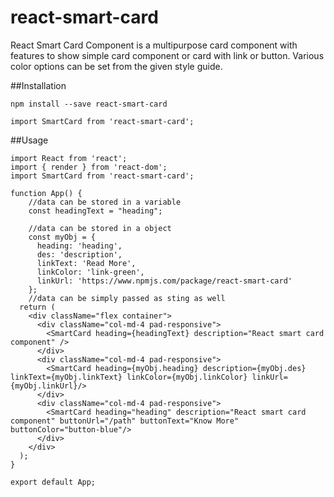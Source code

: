 # react-smart-card
React Smart Card Component is a multipurpose card component with features to show simple card component or card with link or button. Various color options can be set from the given style guide.

##Installation
```
npm install --save react-smart-card

import SmartCard from 'react-smart-card';
```

##Usage
```
import React from 'react';
import { render } from 'react-dom';
import SmartCard from 'react-smart-card';

function App() {
    //data can be stored in a variable
    const headingText = "heading";

    //data can be stored in a object
    const myObj = {
      heading: 'heading',
      des: 'description',
      linkText: 'Read More',
      linkColor: 'link-green',
      linkUrl: 'https://www.npmjs.com/package/react-smart-card'
    };
    //data can be simply passed as sting as well
  return (
    <div className="flex container">
      <div className="col-md-4 pad-responsive">
        <SmartCard heading={headingText} description="React smart card component" />
      </div>
      <div className="col-md-4 pad-responsive">
        <SmartCard heading={myObj.heading} description={myObj.des} linkText={myObj.linkText} linkColor={myObj.linkColor} linkUrl={myObj.linkUrl}/>
      </div>
      <div className="col-md-4 pad-responsive">
        <SmartCard heading="heading" description="React smart card component" buttonUrl="/path" buttonText="Know More" buttonColor="button-blue"/>
      </div>
    </div>
  );
}

export default App;
```
